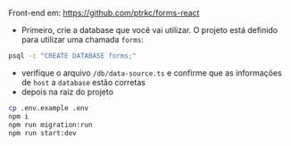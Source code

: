 Front-end em: https://github.com/ptrkc/forms-react

- Primeiro, crie a database que você vai utilizar. O projeto está definido para utilizar uma chamada `forms`:

```bash
psql -c "CREATE DATABASE forms;"
```

- verifique o arquivo `/db/data-source.ts` e confirme que as informações de `host` a `database` estão corretas
- depois na raiz do projeto

```bash
cp .env.example .env
npm i
npm run migration:run
npm run start:dev
```
